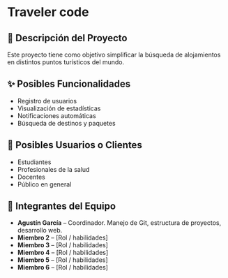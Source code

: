 # Traveler code 

## 🧩 Descripción del Proyecto
Este proyecto tiene como objetivo simplificar la búsqueda de alojamientos en distintos puntos turísticos del mundo.

## ✨ Posibles Funcionalidades
- Registro de usuarios
- Visualización de estadísticas
- Notificaciones automáticas
- Búsqueda de destinos y paquetes
  

## 🎯 Posibles Usuarios o Clientes
- Estudiantes
- Profesionales de la salud
- Docentes
- Público en general

## 👥 Integrantes del Equipo
- **Agustín García** –  Coordinador. Manejo de Git, estructura de proyectos, desarrollo web.
- **Miembro 2** –  [Rol / habilidades]
- **Miembro 3** –  [Rol / habilidades]
- **Miembro 4** –  [Rol / habilidades]
- **Miembro 5** –  [Rol / habilidades]
- **Miembro 6** –  [Rol / habilidades]

